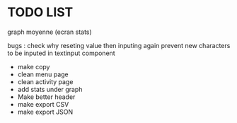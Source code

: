  # TODO LIST
 
 graph moyenne (ecran stats) 

bugs :
check why reseting value then inputing again prevent new characters to be inputed in textinput component
* make copy
* clean menu page
* clean activity page
* add stats under graph
* Make better header
* make export CSV
* make export JSON
